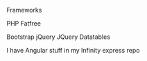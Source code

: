 
Frameworks 

PHP Fatfree

Bootstrap
jQuery
JQuery Datatables

I have Angular stuff in my Infinity express repo

